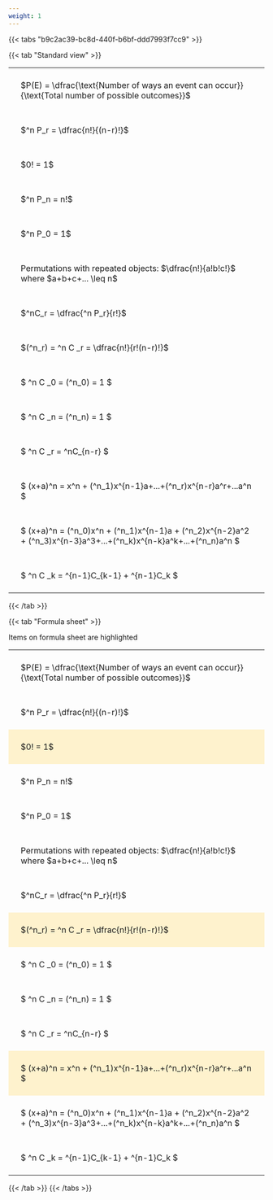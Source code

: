 ```yaml
---
weight: 1
---
```


{{< tabs "b9c2ac39-bc8d-440f-b6bf-ddd7993f7cc9" >}}

{{< tab "Standard view" >}}

<style type="text/css">
#T_46c00 th.col_heading {
  text-align: left;
  font-size: 1em;
}
#T_46c00 td {
  text-align: left;
  font-size: 1em;
  padding: 1.5em;
}
</style>
<table id="T_46c00">
  <thead>
  </thead>
  <tbody>
    <tr>
      <td id="T_46c00_row0_col0" class="data row0 col0" >$P(E) = \dfrac{\text{Number of ways an event can occur}}{\text{Total number of possible outcomes}}$</td>
    </tr>
    <tr>
      <td id="T_46c00_row1_col0" class="data row1 col0" >$^n P_r = \dfrac{n!}{(n-r)!}$</td>
    </tr>
    <tr>
      <td id="T_46c00_row2_col0" class="data row2 col0" >$0! = 1$</td>
    </tr>
    <tr>
      <td id="T_46c00_row3_col0" class="data row3 col0" >$^n P_n = n!$</td>
    </tr>
    <tr>
      <td id="T_46c00_row4_col0" class="data row4 col0" >$^n P_0 = 1$</td>
    </tr>
    <tr>
      <td id="T_46c00_row5_col0" class="data row5 col0" >Permutations with repeated objects: $\dfrac{n!}{a!b!c!}$ where $a+b+c+... \leq n$</td>
    </tr>
    <tr>
      <td id="T_46c00_row6_col0" class="data row6 col0" >$^nC_r = \dfrac{^n P_r}{r!}$</td>
    </tr>
    <tr>
      <td id="T_46c00_row7_col0" class="data row7 col0" >$(^n_r) = ^n C _r = \dfrac{n!}{r!(n-r)!}$</td>
    </tr>
    <tr>
      <td id="T_46c00_row8_col0" class="data row8 col0" >$ ^n C _0 = (^n_0) = 1 $</td>
    </tr>
    <tr>
      <td id="T_46c00_row9_col0" class="data row9 col0" >$ ^n C _n = (^n_n) = 1 $</td>
    </tr>
    <tr>
      <td id="T_46c00_row10_col0" class="data row10 col0" >$ ^n C _r = ^nC_{n-r} $</td>
    </tr>
    <tr>
      <td id="T_46c00_row11_col0" class="data row11 col0" >$ (x+a)^n = x^n + (^n_1)x^{n-1}a+...+(^n_r)x^{n-r}a^r+...a^n    $</td>
    </tr>
    <tr>
      <td id="T_46c00_row12_col0" class="data row12 col0" >$ (x+a)^n = (^n_0)x^n + (^n_1)x^{n-1}a + (^n_2)x^{n-2}a^2 + (^n_3)x^{n-3}a^3+...+(^n_k)x^{n-k}a^k+...+(^n_n)a^n $</td>
    </tr>
    <tr>
      <td id="T_46c00_row13_col0" class="data row13 col0" >$ ^n C _k = ^{n-1}C_{k-1} + ^{n-1}C_k $</td>
    </tr>
  </tbody>
</table>
{{< /tab >}}

{{< tab "Formula sheet" >}}

Items on formula sheet are highlighted 
<br>
<style type="text/css">
#T_24130 th.col_heading {
  text-align: left;
  font-size: 1em;
}
#T_24130 td {
  text-align: left;
  font-size: 1em;
  padding: 1.5em;
}
#T_24130_row0_col0, #T_24130_row1_col0, #T_24130_row3_col0, #T_24130_row4_col0, #T_24130_row5_col0, #T_24130_row6_col0, #T_24130_row8_col0, #T_24130_row9_col0, #T_24130_row10_col0, #T_24130_row12_col0, #T_24130_row13_col0 {
  background-color: rgba(0,0,0,0);
}
#T_24130_row2_col0, #T_24130_row7_col0, #T_24130_row11_col0 {
  background-color: rgba(255,194,10, 0.2);
}
</style>
<table id="T_24130">
  <thead>
  </thead>
  <tbody>
    <tr>
      <td id="T_24130_row0_col0" class="data row0 col0" >$P(E) = \dfrac{\text{Number of ways an event can occur}}{\text{Total number of possible outcomes}}$</td>
    </tr>
    <tr>
      <td id="T_24130_row1_col0" class="data row1 col0" >$^n P_r = \dfrac{n!}{(n-r)!}$</td>
    </tr>
    <tr>
      <td id="T_24130_row2_col0" class="data row2 col0" >$0! = 1$</td>
    </tr>
    <tr>
      <td id="T_24130_row3_col0" class="data row3 col0" >$^n P_n = n!$</td>
    </tr>
    <tr>
      <td id="T_24130_row4_col0" class="data row4 col0" >$^n P_0 = 1$</td>
    </tr>
    <tr>
      <td id="T_24130_row5_col0" class="data row5 col0" >Permutations with repeated objects: $\dfrac{n!}{a!b!c!}$ where $a+b+c+... \leq n$</td>
    </tr>
    <tr>
      <td id="T_24130_row6_col0" class="data row6 col0" >$^nC_r = \dfrac{^n P_r}{r!}$</td>
    </tr>
    <tr>
      <td id="T_24130_row7_col0" class="data row7 col0" >$(^n_r) = ^n C _r = \dfrac{n!}{r!(n-r)!}$</td>
    </tr>
    <tr>
      <td id="T_24130_row8_col0" class="data row8 col0" >$ ^n C _0 = (^n_0) = 1 $</td>
    </tr>
    <tr>
      <td id="T_24130_row9_col0" class="data row9 col0" >$ ^n C _n = (^n_n) = 1 $</td>
    </tr>
    <tr>
      <td id="T_24130_row10_col0" class="data row10 col0" >$ ^n C _r = ^nC_{n-r} $</td>
    </tr>
    <tr>
      <td id="T_24130_row11_col0" class="data row11 col0" >$ (x+a)^n = x^n + (^n_1)x^{n-1}a+...+(^n_r)x^{n-r}a^r+...a^n    $</td>
    </tr>
    <tr>
      <td id="T_24130_row12_col0" class="data row12 col0" >$ (x+a)^n = (^n_0)x^n + (^n_1)x^{n-1}a + (^n_2)x^{n-2}a^2 + (^n_3)x^{n-3}a^3+...+(^n_k)x^{n-k}a^k+...+(^n_n)a^n $</td>
    </tr>
    <tr>
      <td id="T_24130_row13_col0" class="data row13 col0" >$ ^n C _k = ^{n-1}C_{k-1} + ^{n-1}C_k $</td>
    </tr>
  </tbody>
</table>
{{< /tab >}}
{{< /tabs >}}